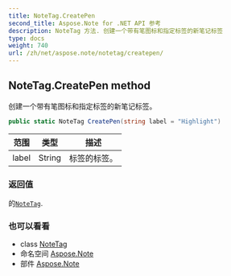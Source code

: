 ```yaml
---
title: NoteTag.CreatePen
second_title: Aspose.Note for .NET API 参考
description: NoteTag 方法. 创建一个带有笔图标和指定标签的新笔记标签
type: docs
weight: 740
url: /zh/net/aspose.note/notetag/createpen/
---
```

## NoteTag.CreatePen method

创建一个带有笔图标和指定标签的新笔记标签。

```csharp
public static NoteTag CreatePen(string label = "Highlight")
```

| 范围 | 类型 | 描述 |
| --- | --- | --- |
| label | String | 标签的标签。 |

### 返回值

的[`NoteTag`](../).

### 也可以看看

* class [NoteTag](../)
* 命名空间 [Aspose.Note](../../notetag/)
* 部件 [Aspose.Note](../../../)


